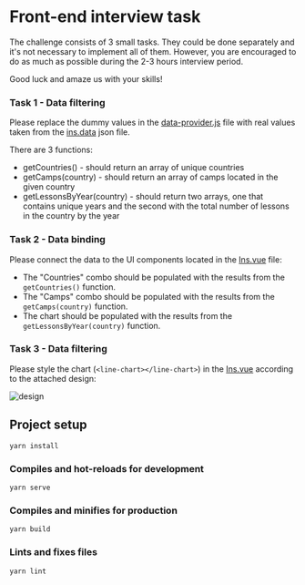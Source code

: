 # Front-end interview task

The challenge consists of 3 small tasks.
They could be done separately and it's not necessary to implement all of them.
However, you are encouraged to do as much as possible during the 2-3 hours interview period.

Good luck and amaze us with your skills!

### Task 1 - Data filtering

Please replace the dummy values in the [data-provider.js]() file with real values taken from the [ins.data]() json file.

There are 3 functions:
* getCountries() -  should return an array of unique countries
* getCamps(country) -  should return an array of camps located in the given country
* getLessonsByYear(country) -  should return two arrays, one that contains unique years and the second
 with the total number of lessons in the country by the year

### Task 2 - Data binding

Please connect the data to the UI components located in the [Ins.vue]() file:
* The "Countries" combo should be populated with the results from the `getCountries()` function.
* The "Camps" combo should be populated with the results from the `getCamps(country)` function.
* The chart should be populated with the results from the `getLessonsByYear(country)` function.


### Task 3 - Data filtering

Please style the chart (`<line-chart></line-chart>`) in the [Ins.vue]() according to the attached design:

![design](https://github.com/jakub-wojciechowski/front-end-interview/blob/master/public/ins-chart-design.png)



## Project setup
```
yarn install
```

### Compiles and hot-reloads for development
```
yarn serve
```

### Compiles and minifies for production
```
yarn build
```

### Lints and fixes files
```
yarn lint
```

